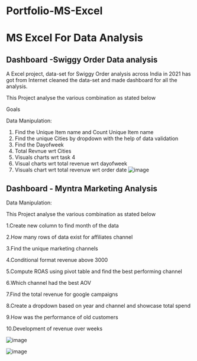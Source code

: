 # Portfolio-MS-Excel
# MS Excel For Data Analysis
## Dashboard -Swiggy Order Data analysis

A Excel project, data-set for Swiggy Order analysis across India in 2021 has got from Internet cleaned the data-set and made dashboard for all the analysis.

This Project analyse the various combination as stated below 

Goals

Data Manipulation:

1. Find the Unique Item name and Count Unique Item name
2. Find the unique Cities by dropdown with the help of data validation
3. Find the Dayofweek
4. Total Revnue wrt Cities
5. Visuals charts wrt task 4
6. Visual charts wrt total revenue wrt dayofweek
7. Visuals chart wrt total revenuw wrt order date
   ![image](https://github.com/ramkamarajugadda/Portfolio-MSExcel/assets/154403806/0243177b-7552-491e-b2c7-be6318cc4808)

## Dashboard - Myntra Marketing Analysis

Data Manipulation:

This Project analyse the various combination as stated below 

1.Create new column to find month of the data

2.How many rows of data exist for affiliates channel

3.Find the unique marketing channels

4.Conditional format revenue above 3000

5.Compute ROAS using pivot table and find the best performing channel

6.Which channel had the best AOV

7.Find the total revenue for google campaigns

8.Create a dropdown based on year and channel and showcase total spend

9.How was the performance of old customers

10.Development of revenue over weeks

![image](https://github.com/ramkamarajugadda/Portfolio-MSExcel/assets/154403806/badd3415-2fb5-43fa-9edb-fd0611cf32b3)

![image](https://github.com/ramkamarajugadda/Portfolio-MSExcel/assets/154403806/80bc6b84-cad8-44a8-a33f-dbdf683b6665)






















